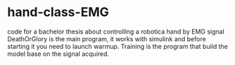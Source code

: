 # hand-class-EMG
code for a bachelor thesis about controlling a robotica hand by EMG signal
DeathOrGlory is the main program, it works with simulink and before starting it you need to launch warmup. Training is the program that build the model base on the signal acquired.
